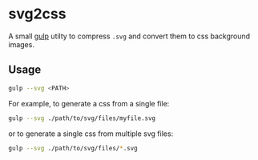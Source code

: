 # svg2css

A small [gulp](https://gulpjs.com/) utilty to compress `.svg` and convert them
to css background images.

## Usage

```bash
gulp --svg <PATH>
```
For example, to generate a css from a single file:

```bash
gulp --svg ./path/to/svg/files/myfile.svg
```

or to generate a single css from multiple svg files:

```bash
gulp --svg ./path/to/svg/files/*.svg
```
